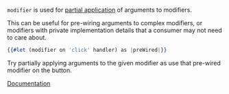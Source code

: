 `modifier` is used for [partial application][wiki] of arguments to modifiers.

This can be useful for pre-wiring arguments to complex modifiers, or modifiers with private implementation details that a consumer may not need to care about.

```hbs 
{{#let (modifier on 'click' handler) as |preWired|}}
```

Try partially applying arguments to the given modifier as use that pre-wired modifier on the button.

[Documentation][docs]

[docs]: https://api.emberjs.com/ember/modifier/classes/Ember.Templates.helpers/methods/modifier?anchor=modifier
[wiki]: https://en.wikipedia.org/wiki/Partial_application

